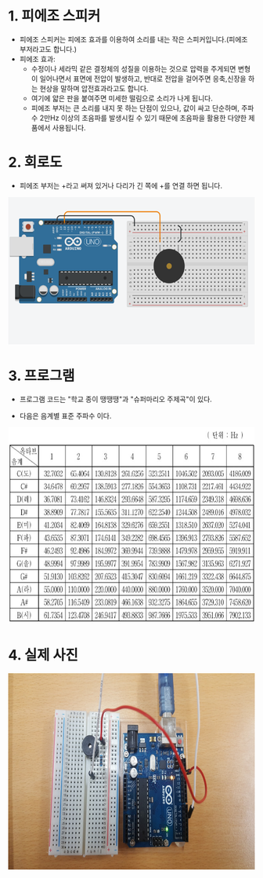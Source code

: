 # 1. 피에조 스피커
- 피에조 스피커는 피에조 효과를 이용하여 소리를 내는 작은 스피커입니다.(피에조 부저라고도 합니다.)
- 피에조 효과:
	- 수정이나 세라믹 같은 결정체의 성질을 이용하는 것으로 압력을 주게되면 변형이 일어나면서 표면에 전압이 발생하고, 반대로 전압을 걸어주면 응축,신장을 하는 현상을 말하며 압전효과라고도 합니다. 
	- 여기에 얇은 판을 붙여주면 미세한 떨림으로 소리가 나게 됩니다.
	- 피에조 부저는 큰 소리를 내지 못 하는 단점이 있으나, 값이 싸고 단순하며, 주파수 2만Hz 이상의 초음파를 발생시킬 수 있기 때문에 초음파을 활용한 다양한 제품에서 사용됩니다.

# 2. 회로도
- 피에조 부저는 +라고 써져 있거나 다리가 긴 쪽에 +를 연결 하면 됩니다.
<img src="https://raw.githubusercontent.com/robo0801/embedded/master/%EC%A0%95%EB%B3%B4%EA%B3%BC%ED%95%99%20%ED%94%84%EB%A1%9C%EC%A0%9D%ED%8A%B8/0313_%ED%94%BC%EC%97%90%EC%A1%B0_%EC%8A%A4%ED%94%BC%EC%BB%A4/pic/%EC%8A%A4%ED%94%BC%EC%BB%A4%20%EC%97%B0%EA%B2%B0%20%ED%9A%8C%EB%A1%9C.png" width="800" height="300">

# 3. 프로그램
- 프로그램 코드는 "학교 종이 땡땡땡"과 "슈퍼마리오 주제곡"이 있다.

- 다음은 음계별 표준 주파수 이다.
<img src="https://raw.githubusercontent.com/robo0801/embedded/master/%EC%A0%95%EB%B3%B4%EA%B3%BC%ED%95%99%20%ED%94%84%EB%A1%9C%EC%A0%9D%ED%8A%B8/0313_%ED%94%BC%EC%97%90%EC%A1%B0_%EC%8A%A4%ED%94%BC%EC%BB%A4/pic/%EC%9D%8C%EA%B3%84%EB%B3%84%20%ED%91%9C%EC%A4%80%20%EC%A3%BC%ED%8C%8C%EC%88%98.png" width="600" height="400">

# 4. 실제 사진
<img src="https://raw.githubusercontent.com/robo0801/embedded/master/%EC%A0%95%EB%B3%B4%EA%B3%BC%ED%95%99%20%ED%94%84%EB%A1%9C%EC%A0%9D%ED%8A%B8/0313_%ED%94%BC%EC%97%90%EC%A1%B0_%EC%8A%A4%ED%94%BC%EC%BB%A4/pic/%EC%8B%A4%EC%A0%9C%20%EC%82%AC%EC%A7%84.jpg" width="600" height="400">